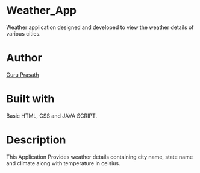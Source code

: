 # Weather_App

Weather application designed and developed to view the weather details of various cities.

# Author

<a href="https://github.com/guruk05">Guru Prasath</a>

# Built with

Basic HTML, CSS and JAVA SCRIPT.

# Description

This Application Provides weather details containing city name, state name and climate along with temperature in celsius.
